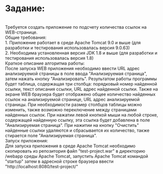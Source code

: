 <h1>Задание:</h1><br> 
Требуется создать приложение по подсчету количества ссылок на WEB-странице.<br>
Общие требования:<br>
1. Приложение работает в среде Apache Tomcat 9.0 и выше (для разработки и тестирования использовалась версия 9.0.63)<br>
2. Необходима установленная версия JDK 1.8 и выше (для разработки и тестирования использовалась версия 1.8)<br>
Краткое описание алгоритма работы:<br>
После запуска WEB приложения необходимо ввести URL адрес анализируемой страницы в поле ввода "Анализируемая страница",
затем нажать кнопку "Анализировать". Результатом работы программы будет таблица, содержащая три столбца: порядковый номер найденной ссылки,
текст описания ссылки, URL адрес найденной ссылки. Также на экране WEB браузера будет отображено общее количество найденных ссылок на
анализируемой странице, URL адрес анализируемой страницы. При необходимости размер столбцов таблицы можно изменить, также возможно переключение
между страницами найденных ссылок. При нажатии левой кнопкой мыши на любой строке, содержащей найденную ссылку, эта ссылка будет добавлена в поле
"Анализируемая страница". При нажитии на кнопку "Очистить" найденные ссылки удаляются и сбрасывается их количество, также стирается поле "Анализируемая страница".<br>
Запуск приложения:<br>
Для запуска приложения в среде Apache Tomcat необходимо скопировать из репозитория файл "test-project.war" в директорию /webapp среды Apache Tomcat, запустить Apache Tomcat командой "startup" затем в адресной строке браузера ввести "http://localhost:8080/test-project/"
